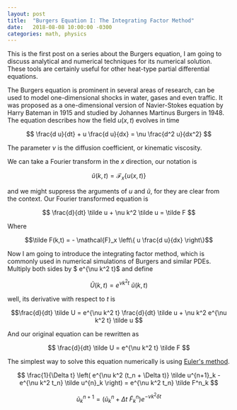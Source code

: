 ```yaml
---
layout: post
title:  "Burgers Equation I: The Integrating Factor Method"
date:   2018-08-08 10:00:00 -0300
categories: math, physics
---
```


This is the first post on a series about the Burgers equation,
I am going to discuss analytical and numerical techniques for its numerical
solution. These tools are certainly useful for other
heat-type partial differential equations.

The Burgers equation is prominent in several areas of research, can be
used to model one-dimensional shocks in water, gases and even traffic.
It was proposed as a one-dimensional version of Navier-Stokes
equation by Harry Bateman in 1915 and studied by Johannes Martinus Burgers in 1948.
The equation describes how the field $u(x,t)$ evolves in time

$$ \frac{d u}{dt} +  u \frac{d u}{dx} = \nu \frac{d^2 u}{dx^2} $$

The parameter $\nu$ is the diffusion coefficient, or kinematic viscosity.

We can take a Fourier transform in the $x$ direction,
our notation is

$$\tilde u (k,t) = \mathcal{F}_x \big\{ u(x,t) \big\}$$

and we might suppress the arguments of $u$ and $\tilde u$, for they are clear from the context.
Our Fourier transformed equation is

$$ \frac{d}{dt} \tilde u + \nu k^2 \tilde u = \tilde F $$

Where 

$$\tilde F(k,t) = - \mathcal{F}_x \left\{ u \frac{d u}{dx} \right\}$$


Now I am going to introduce the integrating factor method,
which is commonly used in numerical simulations of Burgers and similar PDEs.
Multiply both sides by $ e^{\nu k^2 t}$ and define

$$\tilde U(k,t) = e^{\nu k^2 t} \ \tilde u(k,t) $$

well, its derivative with respect to $t$ is

$$\frac{d}{dt} \tilde U = e^{\nu k^2 t} \frac{d}{dt} \tilde u + \nu k^2 e^{\nu k^2 t} \tilde u $$

And our original equation can be rewritten as

$$ \frac{d}{dt} \tilde U = e^{\nu k^2 t} \tilde F $$

The simplest way to solve this equation numerically is using [Euler's method][euler].

$$ \frac{1}{\Delta t} \left(
e^{\nu k^2 (t_n + \Delta t)} \tilde u^{n+1}_k - e^{\nu k^2 t_n} \tilde u^{n}_k \right)
 = e^{\nu k^2 t_n} \tilde F^n_k $$
 
$$ \tilde u^{n+1}_k = (\tilde u^{n}_k + \Delta t \ \tilde F^n_k ) e^{-\nu k^2 \delta t} $$


[euler]: https://en.wikipedia.org/wiki/Euler_method